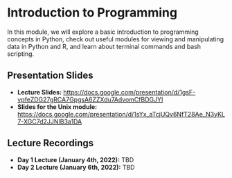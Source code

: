 # Introduction to Programming
In this module, we will explore a basic introduction to programming concepts in Python, check out useful modules for viewing and manipulating data in Python and R, and learn about terminal commands and bash scripting. 

## Presentation Slides
* **Lecture Slides:** https://docs.google.com/presentation/d/1gsF-vpfeZDG27gRCA7GpgsA6ZZXdu7AdvomCfBDGJYI
* **Slides for the Unix module:** https://docs.google.com/presentation/d/1sYx_aTcjUQv6NfT28Ae_N3yKL7-XGC7d2JJNIB3a1DA

## Lecture Recordings

* **Day 1 Lecture (January 4th, 2022):** TBD
* **Day 2 Lecture (January 6th, 2022):** TBD
